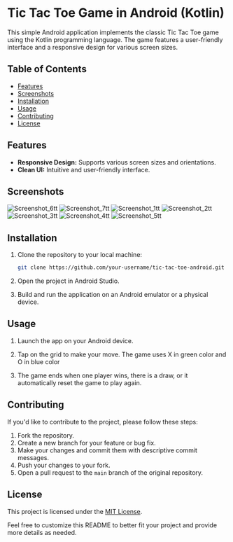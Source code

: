 # Tic Tac Toe Game in Android (Kotlin)

This simple Android application implements the classic Tic Tac Toe game using the Kotlin programming language. The game features a user-friendly interface and a responsive design for various screen sizes.

## Table of Contents

- [Features](#features)
- [Screenshots](#screenshots)
- [Installation](#installation)
- [Usage](#usage)
- [Contributing](#contributing)
- [License](#license)

## Features

- **Responsive Design:** Supports various screen sizes and orientations.
- **Clean UI:** Intuitive and user-friendly interface.

## Screenshots
![Screenshot_6tt](https://github.com/SomnathNikam/Tic-Tac-Toe/assets/117519166/ee69e01d-1355-48f6-b7c7-a8e4cffb40f0)
![Screenshot_7tt](https://github.com/SomnathNikam/Tic-Tac-Toe/assets/117519166/35a63e80-a3b2-438b-acc4-bcb8d00b1bf5)
![Screenshot_1tt](https://github.com/SomnathNikam/Tic-Tac-Toe/assets/117519166/e1e11107-a8a8-4931-b0e7-4a77631977b1)
![Screenshot_2tt](https://github.com/SomnathNikam/Tic-Tac-Toe/assets/117519166/adb698bd-26da-4b76-b39c-76e998b1deb2)
![Screenshot_3tt](https://github.com/SomnathNikam/Tic-Tac-Toe/assets/117519166/406b0ec1-b2f8-4371-82f4-9c60a3f32673)
![Screenshot_4tt](https://github.com/SomnathNikam/Tic-Tac-Toe/assets/117519166/87785e56-6f5d-4786-9851-2983e9585ff5)
![Screenshot_5tt](https://github.com/SomnathNikam/Tic-Tac-Toe/assets/117519166/86893989-dea2-488e-bfcb-a6bebc336f85)



## Installation

1. Clone the repository to your local machine:

    ```bash
    git clone https://github.com/your-username/tic-tac-toe-android.git
    ```

2. Open the project in Android Studio.

3. Build and run the application on an Android emulator or a physical device.

## Usage

1. Launch the app on your Android device.

2. Tap on the grid to make your move. The game uses X in green color and O in blue color

3. The game ends when one player wins, there is a draw, or it automatically reset the game to play again.

## Contributing

If you'd like to contribute to the project, please follow these steps:

1. Fork the repository.
2. Create a new branch for your feature or bug fix.
3. Make your changes and commit them with descriptive commit messages.
4. Push your changes to your fork.
5. Open a pull request to the `main` branch of the original repository.

## License

This project is licensed under the [MIT License](LICENSE.md).

Feel free to customize this README to better fit your project and provide more details as needed.
